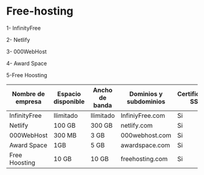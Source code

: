 # Free-hosting

1- InfinityFree

2- Netlify

3- 000WebHost 

4- Award Space

5-Free Hoosting

| Nombre de empresa | Espacio disponible| Ancho de banda | Dominios y subdominios | Certificacdo SSL | Publicidad |
|--------------|--------------|--------------|--------------|--------------|--------------|
| InfinityFree| Ilimitado | Ilimitado|InfiniyFree.com | Si| Si |
| Netlify | 100 GB | 300 GB |netlify.com | Si | Si |
| 000WebHost | 300 MB |3 GB|000webhost.com | Si | Si|
| Award Space| 1GB | 5 GB |awardspace.com| Si | Si |
| Free Hoosting| 10 GB| 10 GB |freehosting.com| Si | Si |












































































